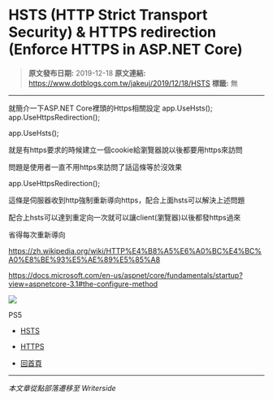 # HSTS (HTTP Strict Transport Security) &amp; HTTPS redirection (Enforce HTTPS in ASP.NET Core)

> **原文發布日期:** 2019-12-18
> **原文連結:** https://www.dotblogs.com.tw/jakeuj/2019/12/18/HSTS
> **標籤:** 無

---

就簡介一下ASP.NET Core裡頭的Https相關設定
app.UseHsts();
app.UseHttpsRedirection();

app.UseHsts();

就是有https要求的時候建立一個cookie給瀏覽器說以後都要用https來訪問

問題是使用者一直不用https來訪問了話這條等於沒效果

app.UseHttpsRedirection();

這條是伺服器收到http強制重新導向https，配合上面hsts可以解決上述問題

配合上hsts可以達到重定向一次就可以讓client(瀏覽器)以後都發https過來

省得每次重新導向

<https://zh.wikipedia.org/wiki/HTTP%E4%B8%A5%E6%A0%BC%E4%BC%A0%E8%BE%93%E5%AE%89%E5%85%A8>

<https://docs.microsoft.com/en-us/aspnet/core/fundamentals/startup?view=aspnetcore-3.1#the-configure-method>

![](https://card.psnprofiles.com/1/jakeuj.png)

PS5

* [HSTS](/jakeuj/Tags?qq=HSTS)
* [HTTPS](/jakeuj/Tags?qq=HTTPS)

* [回首頁](/jakeuj)

---

*本文章從點部落遷移至 Writerside*

